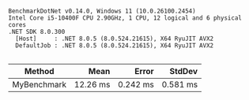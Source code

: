 ```

BenchmarkDotNet v0.14.0, Windows 11 (10.0.26100.2454)
Intel Core i5-10400F CPU 2.90GHz, 1 CPU, 12 logical and 6 physical cores
.NET SDK 8.0.300
  [Host]     : .NET 8.0.5 (8.0.524.21615), X64 RyuJIT AVX2
  DefaultJob : .NET 8.0.5 (8.0.524.21615), X64 RyuJIT AVX2


```
| Method      | Mean     | Error    | StdDev   |
|------------ |---------:|---------:|---------:|
| MyBenchmark | 12.26 ms | 0.242 ms | 0.581 ms |
